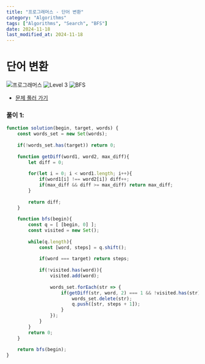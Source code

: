 ```yaml
---
title: "프로그래머스 - 단어 변환"
category: "Algorithms"
tags: ["Algorithms", "Search", "BFS"]
date: 2024-11-18
last_modified_at: 2024-11-18
---
```


# 단어 변환

<img src="https://img.shields.io/badge/-프로그래머스-1e2a3c" alt="프로그래머스"/> <img src="https://img.shields.io/badge/-Level 3-orange" alt="Level 3"/>  <img src="https://img.shields.io/badge/-BFS-mediumpurple" alt="BFS"/> 

- [문제 풀러 가기](https://school.programmers.co.kr/learn/courses/30/lessons/43163)

### 풀이 1: 

```js
function solution(begin, target, words) {
    const words_set = new Set(words);
    
    if(!words_set.has(target)) return 0;
    
    function getDiff(word1, word2, max_diff){
        let diff = 0;
                    
        for(let i = 0; i < word1.length; i++){
            if(word1[i] !== word2[i]) diff++;
            if(max_diff && diff >= max_diff) return max_diff;
        }
        
        return diff;
    }
    
    function bfs(begin){
        const q = [ [begin, 0] ];
        const visited = new Set();
        
        while(q.length){
            const [word, steps] = q.shift();
            
            if(word === target) return steps; 
            
            if(!visited.has(word)){
                visited.add(word);
                
                words_set.forEach(str => {
                    if(getDiff(str, word, 2) === 1 && !visited.has(str)) {
                        words_set.delete(str);
                        q.push([str, steps + 1]);
                    }
                });     
            }
        }
        return 0;
    }
    
    return bfs(begin);
}
```
